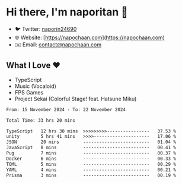 # Hi there, I'm naporitan 👋

- 🐦 Twitter: [naporin24690](https://twitter.com/naporin24690)
- 🌐 Website: [https://napochaan.com](https://napochaan.com)
- ✉️ Email: [contact@napochaan.com](mailto:contact@napochaan.com)

## What I Love ❤️
- TypeScript
- Music (Vocaloid)
- FPS Games
- Project Sekai (Colorful Stage! feat. Hatsune Miku)

<!--START_SECTION:waka-->

```txt
From: 15 November 2024 - To: 22 November 2024

Total Time: 33 hrs 20 mins

TypeScript   12 hrs 30 mins  >>>>>>>>>----------------   37.53 %
unity        5 hrs 41 mins   >>>>---------------------   17.06 %
JSON         20 mins         -------------------------   01.04 %
JavaScript   8 mins          -------------------------   00.41 %
Pug          7 mins          -------------------------   00.37 %
Docker       6 mins          -------------------------   00.33 %
TOML         5 mins          -------------------------   00.29 %
YAML         4 mins          -------------------------   00.21 %
Prisma       3 mins          -------------------------   00.19 %
```

<!--END_SECTION:waka-->

